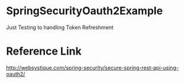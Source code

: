 # SpringSecurityOauth2Example

Just Testing to handling Token Refreshment

# Reference Link
http://websystique.com/spring-security/secure-spring-rest-api-using-oauth2/
